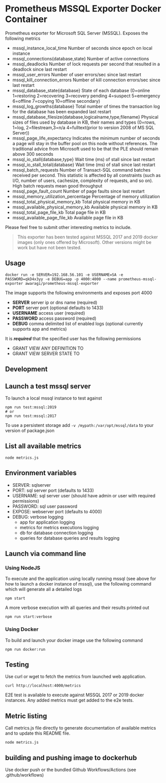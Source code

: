 Prometheus MSSQL Exporter Docker Container
=============

Prometheus exporter for Microsoft SQL Server (MSSQL). Exposes the following metrics

*  mssql_instance_local_time Number of seconds since epoch on local instance
*  mssql_connections{database,state} Number of active connections
*  mssql_deadlocks Number of lock requests per second that resulted in a deadlock since last restart
*  mssql_user_errors Number of user errors/sec since last restart
*  mssql_kill_connection_errors Number of kill connection errors/sec since last restart
*  mssql_database_state{database} State of each database (0=online 1=restoring 2=recovering 3=recovery pending 4=suspect 5=emergency 6=offline 7=copying 10=offline secondary)
*  mssql_log_growths{database} Total number of times the transaction log for the database has been expanded last restart
*  mssql_database_filesize{database,logicalname,type,filename} Physical sizes of files used by database in KB, their names and types (0=rows, 1=log, 2=filestream,3=n/a 4=fulltext(prior to version 2008 of MS SQL Server))
*  mssql_page_life_expectancy Indicates the minimum number of seconds a page will stay in the buffer pool on this node without references. The traditional advice from Microsoft used to be that the PLE should remain above 300 seconds
*  mssql_io_stall{database,type} Wait time (ms) of stall since last restart
*  mssql_io_stall_total{database} Wait time (ms) of stall since last restart
*  mssql_batch_requests Number of Transact-SQL command batches received per second. This statistic is affected by all constraints (such as I/O, number of users, cachesize, complexity of requests, and so on). High batch requests mean good throughput
*  mssql_page_fault_count Number of page faults since last restart
*  mssql_memory_utilization_percentage Percentage of memory utilization
*  mssql_total_physical_memory_kb Total physical memory in KB
*  mssql_available_physical_memory_kb Available physical memory in KB
*  mssql_total_page_file_kb Total page file in KB
*  mssql_available_page_file_kb Available page file in KB

Please feel free to submit other interesting metrics to include.

> This exporter has been tested against MSSQL 2017 and 2019 docker images (only ones offered by Microsoft). Other versions might be work but have not been tested. 

Usage
-----

`docker run -e SERVER=192.168.56.101 -e USERNAME=SA -e PASSWORD=qkD4x3yy -e DEBUG=app -p 4000:4000 --name prometheus-mssql-exporter awaragi/prometheus-mssql-exporter`

The image supports the following environments and exposes port 4000

* **SERVER** server ip or dns name (required)
* **PORT** server port (optional defaults to 1433)
* **USERNAME** access user (required)
* **PASSWORD** access password (required)
* **DEBUG** comma delimited list of enabled logs (optional currently supports app and metrics)

It is **_required_** that the specified user has the following permissions

* GRANT VIEW ANY DEFINITION TO <user>
* GRANT VIEW SERVER STATE TO <user>

Development
-----------

## Launch a test mssql server

To launch a local mssql instance to test against

```shell
npm run test:mssql:2019
# or
npm run test:mssql:2017
```

To use a persistent storage add `-v /mypath:/var/opt/mssql/data` to your version of package.json

## List all available metrics
```shell
node metrics.js
```

## Environment variables

- SERVER: sqlserver
- PORT: sql server port (defaults to 1433)
- USERNAME: sql server user (should have admin or user with required permissions)
- PASSWORD: sql user password
- EXPOSE: webserver port (defaults to 4000)
- DEBUG: verbose logging
  - app for application logging
  - metrics for metrics executions logging
  - db for database connection logging
  - queries for database queries and results logging

## Launch via command line

### Using NodeJS

To execute and the application using locally running mssql (see above for how to launch a docker instance of mssql), 
use the following command which will generate all a detailed logs

```shell
npm start
```

A more verbose execution with all queries and their results printed out 

```shell
npm run start:verbose
```

### Using Docker

To build and launch your docker image use the following command

```shell
npm run docker:run
```

## Testing

Use curl or wget to fetch the metrics from launched web application.

```shell
curl http://localhost:4000/metrics
```

E2E test is available to execute against MSSQL 2017 or 2019 docker instances. 
Any added metrics must get added to the e2e tests.

## Metric listing

Call metrics.js file directly to generate documentation of available metrics and to update this README file.

```shell
node metrics.js
```

## building and pushing image to dockerhub

Use docker push or the bundled Github Workflows/Actions (see .github/workflows)